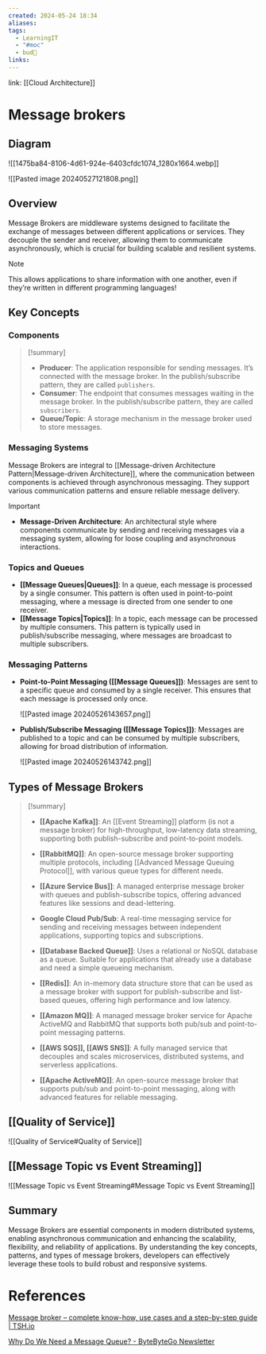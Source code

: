 ```yaml
---
created: 2024-05-24 18:34
aliases: 
tags:
  - LearningIT
  - "#moc"
  - bud🌿
links:
---
```


link:  [[Cloud Architecture]]

# Message brokers

## Diagram

![[1475ba84-8106-4d61-924e-6403cfdc1074_1280x1664.webp]]

![[Pasted image 20240527121808.png]]

## Overview

Message Brokers are middleware systems designed to facilitate the exchange of messages between different applications or services. They decouple the sender and receiver, allowing them to communicate asynchronously, which is crucial for building scalable and resilient systems.

> [!NOTE]
>  This allows applications to share information with one another, even if they’re written in different programming languages!

## Key Concepts

### Components

> [!summary]
> 
> - **Producer**: The application responsible for sending messages. It’s connected with the message broker. In the publish/subscribe pattern, they are called `publishers`.
> - **Consumer**: The endpoint that consumes messages waiting in the message broker. In the publish/subscribe pattern, they are called `subscribers`.
> - **Queue/Topic**: A storage mechanism in the message broker used to store messages.

### Messaging Systems

Message Brokers are integral to [[Message-driven Architecture Pattern|Message-driven Architecture]], where the communication between components is achieved through asynchronous messaging. They support various communication patterns and ensure reliable message delivery.

> [!important]
> 
> - **Message-Driven Architecture**: An architectural style where components communicate by sending and receiving messages via a messaging system, allowing for loose coupling and asynchronous interactions.

### Topics and Queues

- **[[Message Queues|Queues]]**: In a queue, each message is processed by a single consumer. This pattern is often used in point-to-point messaging, where a message is directed from one sender to one receiver.
- **[[Message Topics|Topics]]**: In a topic, each message can be processed by multiple consumers. This pattern is typically used in publish/subscribe messaging, where messages are broadcast to multiple subscribers.

### Messaging Patterns

- **Point-to-Point Messaging ([[Message Queues]])**: Messages are sent to a specific queue and consumed by a single receiver. This ensures that each message is processed only once.
    
    ![[Pasted image 20240526143657.png]]
    
- **Publish/Subscribe Messaging ([[Message Topics]])**: Messages are published to a topic and can be consumed by multiple subscribers, allowing for broad distribution of information.
    
    ![[Pasted image 20240526143742.png]]
    

## Types of Message Brokers


>[!summary]
> 
> - **[[Apache Kafka]]**:  An [[Event Streaming]] platform (is not a message broker) for high-throughput, low-latency data streaming, supporting both publish-subscribe and point-to-point models.
> 
> - **[[RabbitMQ]]**: An open-source message broker supporting multiple protocols, including [[Advanced Message Queuing Protocol]], with various queue types for different needs.
> 
> - **[[Azure Service Bus]]**: A managed enterprise message broker with queues and publish-subscribe topics, offering advanced features like sessions and dead-lettering.
> 
> - **Google Cloud Pub/Sub**: A real-time messaging service for sending and receiving messages between independent applications, supporting topics and subscriptions.
> 
> - **[[Database Backed Queue]]**: Uses a relational or NoSQL database as a queue. Suitable for applications that already use a database and need a simple queueing mechanism.
> 
> - **[[Redis]]**: An in-memory data structure store that can be used as a message broker with support for publish-subscribe and list-based queues, offering high performance and low latency.
> 
> - **[[Amazon MQ]]**: A managed message broker service for Apache ActiveMQ and RabbitMQ that supports both pub/sub and point-to-point messaging patterns.
> 
> - **[[AWS  SQS]], [[AWS SNS]]**: A fully managed service that decouples and scales microservices, distributed systems, and serverless applications.
> 
> - **[[Apache ActiveMQ]]**: An open-source message broker that supports pub/sub and point-to-point messaging, along with advanced features for reliable messaging.
         
## [[Quality of Service]]
![[Quality of Service#Quality of Service]]

## [[Message Topic vs Event Streaming]]
![[Message Topic vs Event Streaming#Message Topic vs Event Streaming]]
## Summary

Message Brokers are essential components in modern distributed systems, enabling asynchronous communication and enhancing the scalability, flexibility, and reliability of applications. By understanding the key concepts, patterns, and types of message brokers, developers can effectively leverage these tools to build robust and responsive systems.

# References

[Message broker – complete know-how, use cases and a step-by-step guide | TSH.io](https://tsh.io/blog/message-broker/)

[Why Do We Need a Message Queue? - ByteByteGo Newsletter](https://blog.bytebytego.com/p/why-do-we-need-a-message-queue?utm_source=publication-search)